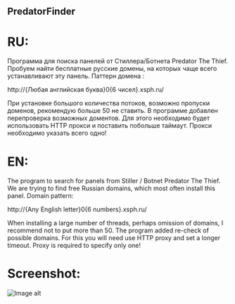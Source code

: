 ## PredatorFinder

# RU:

Программа для поиска панелей от Стиллера/Ботнета Predator The Thief. Пробуем найти бесплатные русские домены, на которых чаще всего
устанавливают эту панель. Паттерн домена :

 http://{Любая английская буква}0{6 чисел}.xsph.ru/ 

При установке большого количества потоков,
возможно пропуски доменов, рекомендую больше 50 не ставить. В программе добавлен перепроверка возможных доментов. Для этого необходимо будет
использовать HTTP прокси и поставить побольше таймаут. Прокси необходимо указать всего одно!

# EN:

The program to search for panels from Stiller / Botnet Predator The Thief. We are trying to find free Russian domains, which most often
install this panel. Domain pattern:

http://{Any English letter}0{6 numbers}.xsph.ru/ 

When installing a large number of threads,
perhaps omission of domains, I recommend not to put more than 50. The program added re-check of possible domains. For this you will need
use HTTP proxy and set a longer timeout. Proxy is required to specify only one!


# Screenshot:
![Image alt](https://github.com/Whiroo/PredatorFinder/blob/master/PredatorFinder/Resources/PredatorFinderScreen.png)
